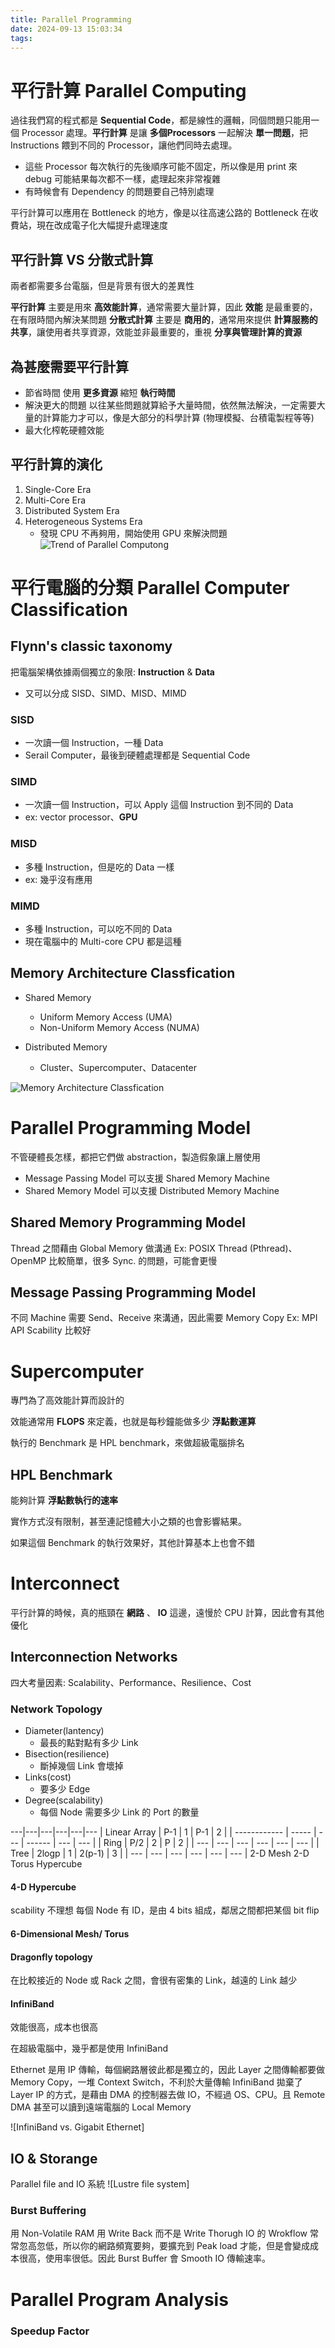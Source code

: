 ```yaml
---
title: Parallel Programming
date: 2024-09-13 15:03:34
tags: 
---
```


# 平行計算 Parallel Computing 
過往我們寫的程式都是 **Sequential Code**，都是線性的邏輯，同個問題只能用一個 Processor 處理。**平行計算** 是讓 **多個Processors** 一起解決 **單一問題**，把 Instructions 餵到不同的 Processor，讓他們同時去處理。
- 這些 Processor 每次執行的先後順序可能不固定，所以像是用 print 來 debug 可能結果每次都不一樣，處理起來非常複雜
- 有時候會有 Dependency 的問題要自己特別處理

平行計算可以應用在 Bottleneck 的地方，像是以往高速公路的 Bottleneck 在收費站，現在改成電子化大幅提升處理速度

## 平行計算 VS 分散式計算
兩者都需要多台電腦，但是背景有很大的差異性

**平行計算** 主要是用來 **高效能計算**，通常需要大量計算，因此 **效能** 是最重要的，在有限時間內解決某問題
**分散式計算** 主要是 **商用的**，通常用來提供 **計算服務的共享**，讓使用者共享資源，效能並非最重要的，重視 **分享與管理計算的資源**

## 為甚麼需要平行計算
- 節省時間
使用 **更多資源** 縮短 **執行時間**
- 解決更大的問題
以往某些問題就算給予大量時間，依然無法解決，一定需要大量的計算能力才可以，像是大部分的科學計算 (物理模擬、台積電製程等等)
- 最大化榨乾硬體效能

## 平行計算的演化
1. Single-Core Era
2. Multi-Core Era
3. Distributed System Era
4. Heterogeneous Systems Era
   - 發現 CPU 不再夠用，開始使用 GPU 來解決問題
![Trend of Parallel Computong](./images/parallel-programming-1/TrendofParallelComputong.png)


# 平行電腦的分類 Parallel Computer Classification
## Flynn's classic taxonomy
把電腦架構依據兩個獨立的象限: **Instruction** & **Data**
- 又可以分成 SISD、SIMD、MISD、MIMD

### SISD
- 一次讀一個 Instruction，一種 Data
- Serail Computer，最後到硬體處理都是 Sequential Code

### SIMD
- 一次讀一個 Instruction，可以 Apply 這個 Instruction 到不同的 Data
- ex: vector processor、**GPU**

### MISD
- 多種 Instruction，但是吃的 Data 一樣
- ex: 幾乎沒有應用

### MIMD
- 多種 Instruction，可以吃不同的 Data
- 現在電腦中的 Multi-core CPU 都是這種

## Memory Architecture Classfication
- Shared Memory
   - Uniform Memory Access (UMA)
   - Non-Uniform Memory Access (NUMA)
  
- Distributed Memory 
  - Cluster、Supercomputer、Datacenter

![Memory Architecture Classfication](./images/parallel-programming-1/MemoryArchitectureClassfication.png)


# Parallel Programming Model
不管硬體長怎樣，都把它們做 abstraction，製造假象讓上層使用
   - Message Passing Model 可以支援 Shared Memory Machine
   - Shared Memory Model 可以支援 Distributed Memory Machine

## Shared Memory Programming Model
Thread 之間藉由 Global Memory 做溝通
Ex: POSIX Thread (Pthread)、OpenMP
比較簡單，很多 Sync. 的問題，可能會更慢

## Message Passing Programming Model
不同 Machine 需要 Send、Receive 來溝通，因此需要 Memory Copy
Ex: MPI API
Scability 比較好

# Supercomputer
專門為了高效能計算而設計的

效能通常用 **FLOPS** 來定義，也就是每秒鐘能做多少 **浮點數運算**

執行的 Benchmark 是 HPL benchmark，來做超級電腦排名

## HPL Benchmark
能夠計算 **浮點數執行的速率**

實作方式沒有限制，甚至連記憶體大小之類的也會影響結果。

如果這個 Benchmark 的執行效果好，其他計算基本上也會不錯

# Interconnect
平行計算的時候，真的瓶頸在 **網路** 、 **IO** 這邊，遠慢於 CPU 計算，因此會有其他優化

## Interconnection Networks
四大考量因素: Scalability、Performance、Resilience、Cost

### Network Topology
- Diameter(lantency)
  - 最長的點對點有多少 Link
- Bisection(resilience)
  - 斷掉幾個 Link 會壞掉
- Links(cost)
  - 要多少 Edge
- Degree(scalability)
  - 每個 Node 需要多少 Link 的 Port 的數量


---|---|---|---|---|---
| Linear Array | P-1   | 1   | P-1    | 2   |
| ------------ | ----- | --- | ------ | --- | --- |
| Ring         | P/2   | 2   | P      | 2   |
| ---          | ---   | --- | ---    | --- | --- |
| Tree         | 2logp | 1   | 2(p-1) | 3   |
| ---          | ---   | --- | ---    | --- | --- |
2-D Mesh
2-D Torus
Hypercube

#### 4-D Hypercube
scability 不理想
每個 Node 有 ID，是由 4 bits 組成，鄰居之間都把某個 bit flip

#### 6-Dimensional Mesh/ Torus

#### Dragonfly topology
在比較接近的 Node 或 Rack 之間，會很有密集的 Link，越遠的 Link 越少

#### InfiniBand
效能很高，成本也很高

在超級電腦中，幾乎都是使用 InfiniBand

Ethernet 是用 IP 傳輸，每個網路層彼此都是獨立的，因此 Layer 之間傳輸都要做 Memory Copy，一堆 Context Switch，不利於大量傳輸
InfiniBand 拋棄了 Layer IP 的方式，是藉由 DMA 的控制器去做 IO，不經過 OS、CPU。且 Remote DMA 甚至可以讀到遠端電腦的 Local Memory

![InfiniBand vs. Gigabit Ethernet]


## IO & Storange
Parallel file and IO 系統
![Lustre file system]

### Burst Buffering
用 Non-Volatile RAM
用 Write Back 而不是 Write Thorugh
IO 的 Wrokflow 常常忽高忽低，所以你的網路頻寬要夠，要擴充到 Peak load 才能，但是會變成成本很高，使用率很低。因此 Burst Buffer 會 Smooth IO 傳輸速率。


# Parallel Program Analysis
### Speedup Factor


